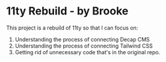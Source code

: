 # 11ty Rebuild - by Brooke

This project is a rebuild of 11ty so that I can focus on:
1. Understanding the process of connecting Decap CMS
2. Understanding the process of connecting Tailwind CSS
3. Getting rid of unnecessary code that's in the original repo.